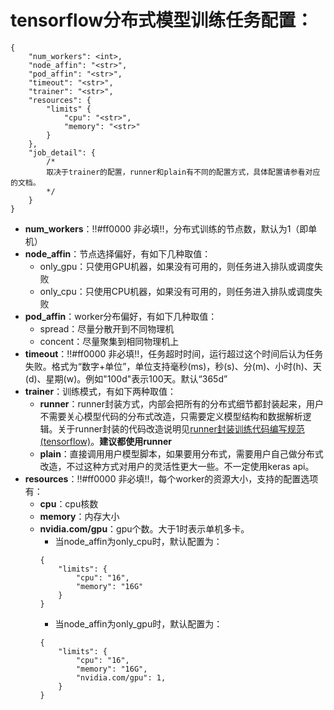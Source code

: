 # tensorflow分布式模型训练任务配置：
``` 
{
    "num_workers": <int>,
    "node_affin": "<str>",
    "pod_affin": "<str>",
    "timeout": "<str>",
    "trainer": "<str>",
    "resources": {
        "limits" {
            "cpu": "<str>",
            "memory": "<str>"
        }
    },
    "job_detail": {
        /*
        取决于trainer的配置，runner和plain有不同的配置方式，具体配置请参看对应的文档。
        */
    }
}
```
- **num_workers**：!!#ff0000 非必填!!，分布式训练的节点数，默认为1（即单机）
- **node_affin**：节点选择偏好，有如下几种取值：
    - only_gpu：只使用GPU机器，如果没有可用的，则任务进入排队或调度失败
    - only_cpu：只使用CPU机器，如果没有可用的，则任务进入排队或调度失败
- **pod_affin**：worker分布偏好，有如下几种取值：
	- spread：尽量分散开到不同物理机
    - concent：尽量聚集到相同物理机上
- **timeout**：!!#ff0000 非必填!!，任务超时时间，运行超过这个时间后认为任务失败。格式为“数字+单位”，单位支持毫秒(ms)，秒(s)、分(m)、小时(h)、天(d)、星期(w)。例如"100d"表示100天。默认“365d”
- **trainer**：训练模式，有如下两种取值：
	- **runner**：runner封装方式，内部会把所有的分布式细节都封装起来，用户不需要关心模型代码的分布式改造，只需要定义模型结构和数据解析逻辑。关于runner封装的代码改造说明见[runner封装训练代码编写规范(tensorflow)]()。**建议都使用runner**
    - **plain**：直接调用用户模型脚本，如果要用分布式，需要用户自己做分布式改造，不过这种方式对用户的灵活性更大一些。不一定使用keras api。
- **resources**：!!#ff0000 非必填!!，每个worker的资源大小，支持的配置选项有：
	- **cpu**：cpu核数
	- **memory**：内存大小
	- **nvidia.com/gpu**：gpu个数。大于1时表示单机多卡。
	    - 当node_affin为only_cpu时，默认配置为：
        ``` 
        {
            "limits": {
                "cpu": "16", 
                "memory": "16G"
            }
        }
        ```
        - 当node_affin为only_gpu时，默认配置为：
        ``` 
        {
            "limits": {
                "cpu": "16", 
                "memory": "16G",
                "nvidia.com/gpu": 1,
            }
        }
        ```